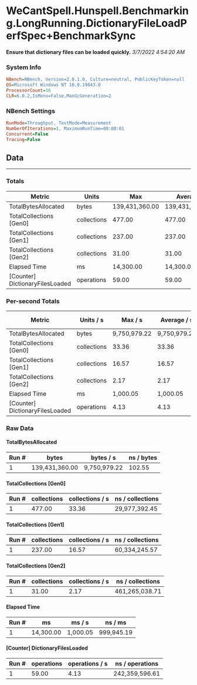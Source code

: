 ﻿# WeCantSpell.Hunspell.Benchmarking.LongRunning.DictionaryFileLoadPerfSpec+BenchmarkSync
__Ensure that dictionary files can be loaded quickly.__
_3/7/2022 4:54:20 AM_
### System Info
```ini
NBench=NBench, Version=2.0.1.0, Culture=neutral, PublicKeyToken=null
OS=Microsoft Windows NT 10.0.19043.0
ProcessorCount=16
CLR=6.0.2,IsMono=False,MaxGcGeneration=2
```

### NBench Settings
```ini
RunMode=Throughput, TestMode=Measurement
NumberOfIterations=1, MaximumRunTime=00:00:01
Concurrent=False
Tracing=False
```

## Data
-------------------

### Totals
|          Metric |           Units |             Max |         Average |             Min |          StdDev |
|---------------- |---------------- |---------------- |---------------- |---------------- |---------------- |
|TotalBytesAllocated |           bytes |  139,431,360.00 |  139,431,360.00 |  139,431,360.00 |            0.00 |
|TotalCollections [Gen0] |     collections |          477.00 |          477.00 |          477.00 |            0.00 |
|TotalCollections [Gen1] |     collections |          237.00 |          237.00 |          237.00 |            0.00 |
|TotalCollections [Gen2] |     collections |           31.00 |           31.00 |           31.00 |            0.00 |
|    Elapsed Time |              ms |       14,300.00 |       14,300.00 |       14,300.00 |            0.00 |
|[Counter] DictionaryFilesLoaded |      operations |           59.00 |           59.00 |           59.00 |            0.00 |

### Per-second Totals
|          Metric |       Units / s |         Max / s |     Average / s |         Min / s |      StdDev / s |
|---------------- |---------------- |---------------- |---------------- |---------------- |---------------- |
|TotalBytesAllocated |           bytes |    9,750,979.22 |    9,750,979.22 |    9,750,979.22 |            0.00 |
|TotalCollections [Gen0] |     collections |           33.36 |           33.36 |           33.36 |            0.00 |
|TotalCollections [Gen1] |     collections |           16.57 |           16.57 |           16.57 |            0.00 |
|TotalCollections [Gen2] |     collections |            2.17 |            2.17 |            2.17 |            0.00 |
|    Elapsed Time |              ms |        1,000.05 |        1,000.05 |        1,000.05 |            0.00 |
|[Counter] DictionaryFilesLoaded |      operations |            4.13 |            4.13 |            4.13 |            0.00 |

### Raw Data
#### TotalBytesAllocated
|           Run # |           bytes |       bytes / s |      ns / bytes |
|---------------- |---------------- |---------------- |---------------- |
|               1 |  139,431,360.00 |    9,750,979.22 |          102.55 |

#### TotalCollections [Gen0]
|           Run # |     collections | collections / s |ns / collections |
|---------------- |---------------- |---------------- |---------------- |
|               1 |          477.00 |           33.36 |   29,977,392.45 |

#### TotalCollections [Gen1]
|           Run # |     collections | collections / s |ns / collections |
|---------------- |---------------- |---------------- |---------------- |
|               1 |          237.00 |           16.57 |   60,334,245.57 |

#### TotalCollections [Gen2]
|           Run # |     collections | collections / s |ns / collections |
|---------------- |---------------- |---------------- |---------------- |
|               1 |           31.00 |            2.17 |  461,265,038.71 |

#### Elapsed Time
|           Run # |              ms |          ms / s |         ns / ms |
|---------------- |---------------- |---------------- |---------------- |
|               1 |       14,300.00 |        1,000.05 |      999,945.19 |

#### [Counter] DictionaryFilesLoaded
|           Run # |      operations |  operations / s | ns / operations |
|---------------- |---------------- |---------------- |---------------- |
|               1 |           59.00 |            4.13 |  242,359,596.61 |


